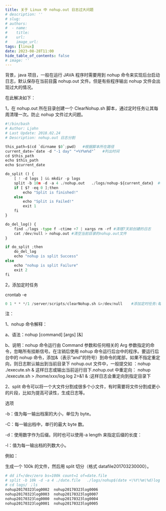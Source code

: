 ```yaml
---
title: 关于 Linux 中 nohup.out 日志过大问题
# description: ''
# slug:
# authors: 
#  - name: 
#    title:
#    url:
#    image_url: 
tags: [linux]
date: 2023-08-28T11:00
hide_table_of_contents: false
# image: ''
---
```


背景，java 项目，一般在运行 JAVA 程序时需要用到 nohup 命令来实现后台启动日志，默认保存在当前目露 nohup.out 文件。但是有些程序输出 nohup 文件会出现过大的情况。

在此解决如下：

1，在 nohup.out 所在目录创建一个 ClearNohup.sh 脚本，通过定时任务让其每周清理一次。防止 nohup 文件过大问题。

```py
#!/bin/bash
# Author: Ljohn
# Last Update: 2018.02.24
# Description: nohup.out 日志分割

this_path=$(cd `dirname $0`;pwd)   #根据脚本所在路径
current_date=`date -d "-1 day" "+%Y%m%d"`   #列出时间
cd $this_path
echo $this_path
echo $current_date

do_split () {
    [ ! -d logs ] && mkdir -p logs
    split -b 10m -d -a 4 ./nohup.out   ./logs/nohup-${current_date}  #切分10兆每块至logs文件中，格式为：nohup-xxxxxxxxxx
    if [ $? -eq 0 ];then
        echo "Split is finished!"
    else
        echo "Split is Failed!"
        exit 1
    fi
}

do_del_log() {
    find ./logs -type f -ctime +7 | xargs rm -rf #清理7天前创建的日志
    cat /dev/null > nohup.out #清空当前目录的nohup.out文件
}

if do_split ;then
    do_del_log
    echo "nohup is split Success"
else
    echo "nohup is split Failure"
    exit 2
fi
```

2，添加定时任务

crontab -e

```py
0 1 * * */1 /server/scripts/clearNohup.sh &>/dev/null    #添加定时任务:每周第一天的1点执行一次
```

注：

1、nohup 命令解释：

a、语法：nohup [command] [args] [&]

b、说明：nohup 命令运行由 Command 参数和任何相关的 Arg 参数指定的命令，忽略所有挂断信号。在注销后使用 nohup 命令运行后台中的程序。要运行后台中的 nohup 命令，添加&（表示“and”的符号）到命令的尾部，如果不指定重定向，则日志默认输出到当前目录下 nohup.out 文件中，一般提交如 ：nohup ./execute.sh & 这样日志或输出当前运行目下.nohup.out 中重定向： nohup ./execute.sh > /home/xxx/log.log 2>&1 & :这样日志会重定向到指定目录下

2、split 命令可以将一个大文件分割成很多个小文件，有时需要将文件分割成更小的片段，比如为提高可读性，生成日志等。

选项

-b：值为每一输出档案的大小，单位为 byte。

-C：每一输出档中，单行的最大 byte 数。

-d：使用数字作为后缀。同时也可以使用-a length 来指定后缀的长度：

-l：值为每一输出档的列数大小。

例如：

生成一个 100k 的文件，然后用 split 切分（格式 datafile201703230000）。

```py
# dd if=/dev/zero bs=100k count=1 of=date.file
# split -b 10k -d -a 4 ./date.file   ./logs/nohup$(date +\%Y\%m\%d)log
# cd logs/ ；ls
nohup20170323log0002  nohup20170323log0006
nohup20170323log0003  nohup20170323log0007
nohup20170323log0000  nohup20170323log0004
nohup20170323log0001  nohup20170323log0005
```
